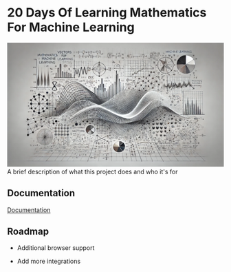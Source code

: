 # **20 Days Of Learning Mathematics For Machine Learning**
![Mathematics](https://github.com/Sahash-Rai/20_Days_Of_Learning_Mathematics/blob/main/Assets/Mathematics_For_ML.webp)
A brief description of what this project does and who it's for



## Documentation

[Documentation](https://linktodocumentation)


## Roadmap

- Additional browser support

- Add more integrations

